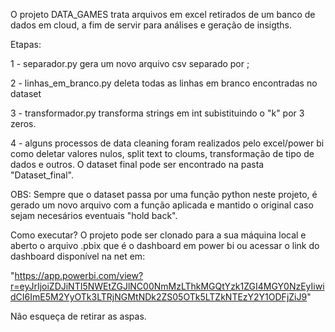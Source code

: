 O projeto DATA_GAMES trata arquivos em excel retirados de um banco de dados em cloud, a fim de servir para análises e geração de insigths.

Etapas:

1 - separador.py gera um novo arquivo csv separado por ;

2 - linhas_em_branco.py deleta todas as linhas em branco encontradas no dataset

3 - transformador.py transforma strings em int subistituindo o "k" por 3 zeros.

4 - alguns processos de data cleaning foram realizados pelo excel/power bi como deletar valores nulos, split text to cloums, transformação de tipo de dados e outros. O dataset final pode ser encontrado na pasta "Dataset_final".

OBS: Sempre que o dataset passa por uma função python neste projeto, é gerado um novo arquivo com a função aplicada e mantido o original caso sejam necesários eventuais "hold back".

Como executar? 
O projeto pode ser clonado para a sua máquina local e aberto o arquivo .pbix que é o dashboard em power bi ou acessar o link do dashboard disponível na net em:

"https://app.powerbi.com/view?r=eyJrIjoiZDJiNTI5NWEtZGJlNC00NmMzLThkMGQtYzk1ZGI4MGY0NzEyIiwidCI6ImE5M2YyOTk3LTRjNGMtNDk2ZS05OTk5LTZkNTEzY2Y1ODFjZiJ9"

Não esqueça de retirar as aspas.